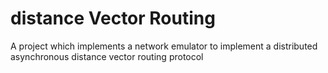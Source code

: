 # distance Vector Routing
 A project which implements a network emulator to implement a distributed asynchronous distance vector routing protocol

